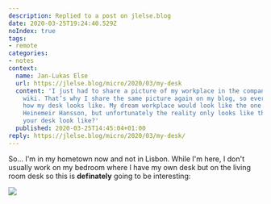 ```yaml
---
description: Replied to a post on jlelse.blog
date: 2020-03-25T19:24:40.529Z
noIndex: true
tags:
- remote
categories:
- notes
context:
  name: Jan-Lukas Else
  url: https://jlelse.blog/micro/2020/03/my-desk
  content: 'I just had to share a picture of my workplace in the company internal
    wiki. That’s why I share the same picture again on my blog, so everyone can see
    how my desk looks like. My dream workplace would look like the one from David
    Heinemeir Hansson, but unfortunately the reality only looks like this: How does
    your desk look like?'
  published: 2020-03-25T14:45:04+01:00
reply: https://jlelse.blog/micro/2020/03/my-desk/
---
```


So... I'm in my hometown now and not in Lisbon. While I'm here, I don't usually work on my bedroom where I have my own desk but on the living room desk so this is __definately__ going to be interesting:

![](cdn:/2020-03-desk)
